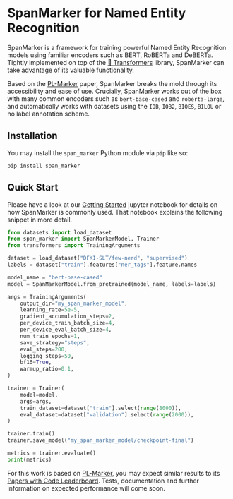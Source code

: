 # SpanMarker for Named Entity Recognition

SpanMarker is a framework for training powerful Named Entity Recognition models using familiar encoders such as BERT, RoBERTa and DeBERTa.
Tightly implemented on top of the [🤗 Transformers](https://github.com/huggingface/transformers/) library, SpanMarker can take advantage of its valuable functionality.
<!-- like performance dashboard integration, automatic mixed precision, 8-bit inference-->

Based on the [PL-Marker](https://arxiv.org/pdf/2109.06067.pdf) paper, SpanMarker breaks the mold through its accessibility and ease of use. Crucially, SpanMarker works out of the box with many common encoders such as `bert-base-cased` and `roberta-large`, and automatically works with datasets using the `IOB`, `IOB2`, `BIOES`, `BILOU` or no label annotation scheme.

## Installation
You may install the `span_marker` Python module via `pip` like so:
```
pip install span_marker
```

## Quick Start
Please have a look at our [Getting Started](examples/getting_started.ipynb) jupyter notebook for details on how SpanMarker is commonly used. That notebook explains the following snippet in more detail.

```python
from datasets import load_dataset
from span_marker import SpanMarkerModel, Trainer
from transformers import TrainingArguments

dataset = load_dataset("DFKI-SLT/few-nerd", "supervised")
labels = dataset["train"].features["ner_tags"].feature.names

model_name = "bert-base-cased"
model = SpanMarkerModel.from_pretrained(model_name, labels=labels)

args = TrainingArguments(
    output_dir="my_span_marker_model",
    learning_rate=5e-5,
    gradient_accumulation_steps=2,
    per_device_train_batch_size=4,
    per_device_eval_batch_size=4,
    num_train_epochs=1,
    save_strategy="steps",
    eval_steps=200,
    logging_steps=50,
    bf16=True,
    warmup_ratio=0.1,
)

trainer = Trainer(
    model=model,
    args=args,
    train_dataset=dataset["train"].select(range(8000)),
    eval_dataset=dataset["validation"].select(range(2000)),
)

trainer.train()
trainer.save_model("my_span_marker_model/checkpoint-final")

metrics = trainer.evaluate()
print(metrics)
```

For this work is based on [PL-Marker](https://arxiv.org/pdf/2109.06067v5.pdf), you may expect similar results to its [Papers with Code Leaderboard](https://paperswithcode.com/paper/pack-together-entity-and-relation-extraction). Tests, documentation and further information on expected performance will come soon.